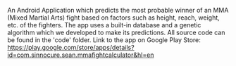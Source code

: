 An Android Application which predicts the most probable winner of an MMA (Mixed Martial Arts) fight based on factors such as height, reach, weight, etc. of the fighters. The app uses a built-in database and a genetic algorithm which we developed to make its predictions.
All source code can be found in the 'code' folder.
Link to the app on Google Play Store: https://play.google.com/store/apps/details?id=com.sinnocure.sean.mmafightcalculator&hl=en
